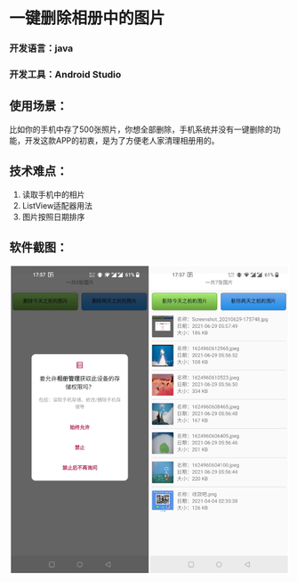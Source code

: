 # 一键删除相册中的图片
### 开发语言：java
### 开发工具：Android Studio
## 使用场景：
比如你的手机中存了500张照片，你想全部删除，手机系统并没有一键删除的功能，开发这款APP的初衷，是为了方便老人家清理相册用的。
## 技术难点：
1. 读取手机中的相片
2. ListView适配器用法
3. 图片按照日期排序
## 软件截图：
![1.png](readme/1.png)